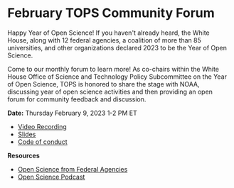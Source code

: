 # February TOPS Community Forum

Happy Year of Open Science! If you haven't already heard, the White House, along with 12 federal agencies, a coalition of more than 85 universities, and other organizations declared 2023 to be the Year of Open Science.

Come to our monthly forum to learn more!  As co-chairs within the White House Office of Science and Technology Policy Subcommittee on the Year of Open Science, TOPS is honored to share the stage with NOAA, discussing year of open science activities and then providing an open forum for community feedback and discussion.

**Date:** Thursday February 9, 2023 1-2 PM ET

- [Video Recording](https://www.youtube.com/watch?v=hMlhL73R5CE)
- [Slides](https://doi.org/10.5281/zenodo.7626004)
- [Code of conduct](../Code_Of_Conduct.md)

**Resources**
- [Open Science from Federal Agencies](https://open.science.gov/)
- [Open Science Podcast](https://www.grss-ieee.org/down-to-earth-podcast/)
